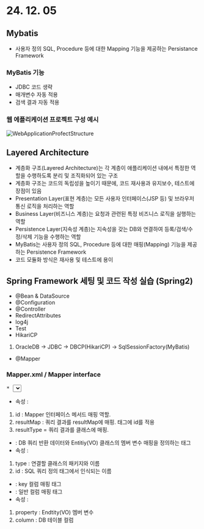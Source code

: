 # 24. 12. 05

## Mybatis
* 사용자 정의 SQL, Procedure 등에 대한 Mapping 기능을 제공하는 Persistance Framework

### MyBatis 기능
* JDBC 코드 생략
* 매개변수 자동 적용
* 검색 결과 자동 적용

### 웹 에플리케이션 프로젝트 구성 예시
![WebApplicationProfectStructure](https://github.com/user-attachments/assets/766921cf-210b-4c30-85e3-9cba2078991d)

## Layered Architecture
* 계층화 구조(Layered Architecture)는 각 계층이 애플리케이션 내에서 특정한 역할을 수행하도록 분리 및 조직화되어 있는 구조
* 계층화 구조는 코드의 독립성을 높이기 때문에, 코드 재사용과 유지보수, 테스트에 장점이 있음
* Presentation Layer(표현 계층)는 모든 사용자 인터페이스(JSP 등) 및 브라우저 통신 로직을 처리하는 역할
* Business Layer(비즈니스 계층)는 요청과 관련된 특정 비즈니스 로직을 실행하는 역할
* Persistence Layer(지속성 계층)는 지속성을 갖는 DB와 연결하여 등록/검색/수정/삭제 기능을 수행하는 역할
* MyBatis는 사용자 정의 SQL, Procedure 등에 대한 매핑(Mapping) 기능을 제공하는 Persistence Framework
* 코드 모듈화 방식은 재사용 및 테스트에 용이

## Spring Framework 세팅 및 코드 작성 실습 (Spring2)
* @Bean & DataSource
* @Configuration
* @Controller
* RedirectAttributes
* log4j
* Test
* HikariCP
1) OracleDB -> JDBC -> DBCP(HikariCP) -> SqlSessionFactory(MyBatis)
* @Mapper

### Mapper.xml / Mapper interface
<pre>
* <select>, <insert>, <update>, <delete> : SQL 쿼리 정의 태그* 
</pre>
* 속성 :
1) id : Mapper 인터페이스 메서드 매핑 역할.
2) resultMap : 쿼리 결과를 resultMap에 매핑. <resultMap>태그에 id를 적용
4) resultType = 쿼리 결과를 클래스에 매핑.

* <resultMap> : DB 쿼리 반환 데이터와 Entitiy(VO) 클래스의 멤버 변수 매핑을 정의하는 태그
* 속성 :
1) type : 연결할 클래스의 패키지와 이름
2) id : SQL 쿼리 정의 태그에서 인식되는 이름


* <id> : key 컬럼 매핑 태그
* <result> : 일반 컬럼 매핑 태그
* 속성 : 
1) property : Endtity(VO) 멤버 변수
2) column : DB 테이블 컬럼
